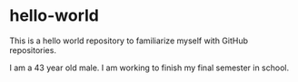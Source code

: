 # hello-world
This is a hello world repository to familiarize myself with GitHub repositories. 

I am a 43 year old male. I am working to finish my final semester in school. 
